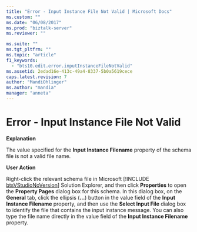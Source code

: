 ```yaml
---
title: "Error - Input Instance File Not Valid | Microsoft Docs"
ms.custom: ""
ms.date: "06/08/2017"
ms.prod: "biztalk-server"
ms.reviewer: ""

ms.suite: ""
ms.tgt_pltfrm: ""
ms.topic: "article"
f1_keywords: 
  - "bts10.edit.error.inputInstanceFileNotValid"
ms.assetid: 2edad16e-413c-49a4-8337-5b0a5619cece
caps.latest.revision: 7
author: "MandiOhlinger"
ms.author: "mandia"
manager: "anneta"
---
```

# Error - Input Instance File Not Valid
**Explanation**  
  
 The value specified for the **Input Instance Filename** property of the schema file is not a valid file name.  
  
 **User Action**  
  
 Right-click the relevant schema file in Microsoft [!INCLUDE [btsVStudioNoVersion](../includes/btsvstudionoversion-md.md)] Solution Explorer, and then click <strong>Properties</strong> to open the <strong>Property Pages</strong> dialog box for this schema. In this dialog box, on the <strong>General</strong> tab, click the ellipsis (<strong>...</strong>) button in the value field of the <strong>Input Instance Filename</strong> property, and then use the <strong>Select Input File</strong> dialog box to identify the file that contains the input instance message. You can also type the file name directly in the value field of the <strong>Input Instance Filename</strong> property.
